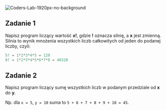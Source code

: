 ![Coders-Lab-1920px-no-background](https://user-images.githubusercontent.com/152855/73064373-5ed69780-3ea1-11ea-8a71-3d370a5e7dd8.png)


## Zadanie 1
Napisz program liczący wartość **x!**, gdzie **!** oznacza silnię, a **x** jest zmienną. Silnia to wynik mnożenia wszystkich liczb całkowitych od jeden do podanej liczby, czyli:

```JavaScript
5! = 1*2*3*4*5 = 120
8! = 1*2*3*4*5*6*7*8 = 40320
```


## Zadanie 2

Napisz program liczący sumę wszystkich liczb w podanym przedziale od **x** do **y**.

Np. dla `x = 5`, `y = 10` suma to `5 + 6 + 7 + 8 + 9 + 10 = 45`.


